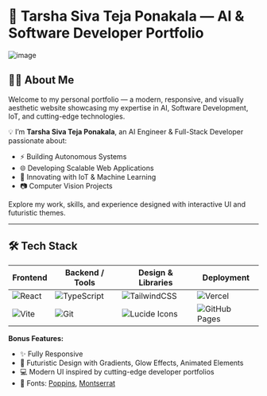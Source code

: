 # 🚀 Tarsha Siva Teja Ponakala — AI & Software Developer Portfolio


![image](https://github.com/user-attachments/assets/13c13b9a-93c8-4877-a2b1-c03dd1819ea0)


## 👨‍💻 About Me

Welcome to my personal portfolio — a modern, responsive, and visually aesthetic website showcasing my expertise in AI, Software Development, IoT, and cutting-edge technologies.

💡 I’m **Tarsha Siva Teja Ponakala**, an AI Engineer & Full-Stack Developer passionate about:

- ⚡ Building Autonomous Systems  
- 🌐 Developing Scalable Web Applications  
- 🤖 Innovating with IoT & Machine Learning  
- 📷 Computer Vision Projects  

Explore my work, skills, and experience designed with interactive UI and futuristic themes.

---

## 🛠 Tech Stack

| Frontend         | Backend / Tools      | Design & Libraries | Deployment |
|------------------|---------------------|--------------------|------------|
| ![React](https://img.shields.io/badge/-React-61DAFB?logo=react&logoColor=white) | ![TypeScript](https://img.shields.io/badge/-TypeScript-3178C6?logo=typescript&logoColor=white) | ![TailwindCSS](https://img.shields.io/badge/-TailwindCSS-06B6D4?logo=tailwindcss&logoColor=white) | ![Vercel](https://img.shields.io/badge/-Vercel-000000?logo=vercel) |
| ![Vite](https://img.shields.io/badge/-Vite-646CFF?logo=vite&logoColor=white) | ![Git](https://img.shields.io/badge/-Git-F05032?logo=git&logoColor=white) | ![Lucide Icons](https://img.shields.io/badge/-Lucide%20Icons-000000?logo=lucide&logoColor=white) | ![GitHub Pages](https://img.shields.io/badge/-GitHub%20Pages-181717?logo=github) |

**Bonus Features:**
- ✨ Fully Responsive  
- 🌌 Futuristic Design with Gradients, Glow Effects, Animated Elements  
- 💻 Modern UI inspired by cutting-edge developer portfolios  
- 🎨 Fonts: [Poppins](https://fonts.google.com/specimen/Poppins), [Montserrat](https://fonts.google.com/specimen/Montserrat)  



